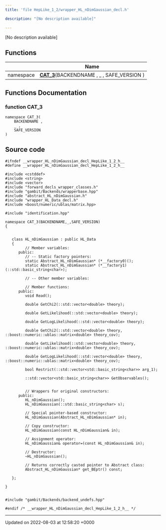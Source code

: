 ```yaml
---
title: 'file HepLike_1_2/wrapper_HL_nDimGaussian_decl.h'

description: "[No description available]"

---
```







[No description available]

## Functions

|                | Name           |
| -------------- | -------------- |
| namespace | **[CAT_3](/documentation/code/colliderbit/files/wrapper__hl__ndimgaussian__decl_8h/#function-cat-3)**(BACKENDNAME , _ , SAFE_VERSION ) |


## Functions Documentation

### function CAT_3

```
namespace CAT_3(
    BACKENDNAME ,
    _ ,
    SAFE_VERSION 
)
```




## Source code

```
#ifndef __wrapper_HL_nDimGaussian_decl_HepLike_1_2_h__
#define __wrapper_HL_nDimGaussian_decl_HepLike_1_2_h__

#include <cstddef>
#include <string>
#include <vector>
#include "forward_decls_wrapper_classes.h"
#include "gambit/Backends/wrapperbase.hpp"
#include "abstract_HL_nDimGaussian.h"
#include "wrapper_HL_Data_decl.h"
#include <boost/numeric/ublas/matrix.hpp>

#include "identification.hpp"

namespace CAT_3(BACKENDNAME,_,SAFE_VERSION)
{
   
   
   class HL_nDimGaussian : public HL_Data
   {
         // Member variables: 
      public:
         // -- Static factory pointers: 
         static Abstract_HL_nDimGaussian* (*__factory0)();
         static Abstract_HL_nDimGaussian* (*__factory1)(::std::basic_string<char>);
   
         // -- Other member variables: 
   
         // Member functions: 
      public:
         void Read();
   
         double GetChi2(::std::vector<double> theory);
   
         double GetLikelihood(::std::vector<double> theory);
   
         double GetLogLikelihood(::std::vector<double> theory);
   
         double GetChi2(::std::vector<double> theory, ::boost::numeric::ublas::matrix<double> theory_cov);
   
         double GetLikelihood(::std::vector<double> theory, ::boost::numeric::ublas::matrix<double> theory_cov);
   
         double GetLogLikelihood(::std::vector<double> theory, ::boost::numeric::ublas::matrix<double> theory_cov);
   
         bool Restrict(::std::vector<std::basic_string<char>> arg_1);
   
         ::std::vector<std::basic_string<char>> GetObservables();
   
   
         // Wrappers for original constructors: 
      public:
         HL_nDimGaussian();
         HL_nDimGaussian(::std::basic_string<char> s);
   
         // Special pointer-based constructor: 
         HL_nDimGaussian(Abstract_HL_nDimGaussian* in);
   
         // Copy constructor: 
         HL_nDimGaussian(const HL_nDimGaussian& in);
   
         // Assignment operator: 
         HL_nDimGaussian& operator=(const HL_nDimGaussian& in);
   
         // Destructor: 
         ~HL_nDimGaussian();
   
         // Returns correctly casted pointer to Abstract class: 
         Abstract_HL_nDimGaussian* get_BEptr() const;
   
   };
   
}


#include "gambit/Backends/backend_undefs.hpp"

#endif /* __wrapper_HL_nDimGaussian_decl_HepLike_1_2_h__ */
```


-------------------------------

Updated on 2022-08-03 at 12:58:20 +0000
